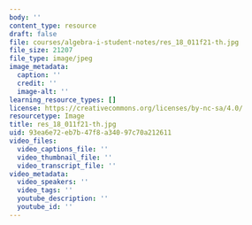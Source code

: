 ```yaml
---
body: ''
content_type: resource
draft: false
file: courses/algebra-i-student-notes/res_18_011f21-th.jpg
file_size: 21207
file_type: image/jpeg
image_metadata:
  caption: ''
  credit: ''
  image-alt: ''
learning_resource_types: []
license: https://creativecommons.org/licenses/by-nc-sa/4.0/
resourcetype: Image
title: res_18_011f21-th.jpg
uid: 93ea6e72-eb7b-47f8-a340-97c70a212611
video_files:
  video_captions_file: ''
  video_thumbnail_file: ''
  video_transcript_file: ''
video_metadata:
  video_speakers: ''
  video_tags: ''
  youtube_description: ''
  youtube_id: ''
---
```

